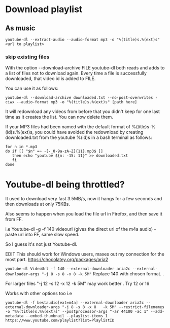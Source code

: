 # Download playlist
## As music
`youtube-dl --extract-audio --audio-format mp3 -o "%(title)s.%(ext)s" <url to playlist>`
### skip existing files 



With the option --download-archive FILE youtube-dl both reads and adds to a list of files not to download again. Every time a file is successfully downloaded, that video id is added to FILE.

You can use it as follows:

`youtube-dl --download-archive downloaded.txt --no-post-overwrites -ciwx --audio-format mp3 -o "%(title)s.%(ext)s" [path here]`

It will redownload any videos from before that you didn't keep for one last time as it creates the list. You can now delete them.

If your MP3 files had been named with the default format of %(title)s-%(id)s.%(ext)s, you could have avoided the redownload by creating downloaded.txt from the youtube %(id)s in a bash terminal as follows:
```
for n in *.mp3
do if [[ "$n" =~ -[-_0-9a-zA-Z]{11}.mp3$ ]]
   then echo "youtube ${n: -15: 11}" >> downloaded.txt
   fi
done
```
# Youtube-dl being throttled?
It used to download very fast 3.5MB/s, now it hangs for a few seconds and then downloads at only 75KBs.

Also seems to happen when you load the file url in Firefox, and then save it from FF.

i.e Youtube-dl -g -f 140 videourl (gives the direct url of the m4a audio) - paste url into FF, same slow speed.

So I guess it's not just Youtube-dl.

EDIT
This should work for Windows users, maxes out my connection for the most part.
https://chocolatey.org/packages/aria2

`youtube-dl VideoUrl -f 140 --external-downloader aria2c --external-downloader-args "-j 8 -s 8 -x 8 -k 5M"`
Replace 140 with chosen format.
.

For larger files "-j 12 -s 12 -x 12 -k 5M" may work better . Try 12 or 16

Works with other options too i.e

`youtube-dl -f bestaudio[ext=m4a] --external-downloader aria2c --external-downloader-args "-j 8 -s 8 -x 8  
-k 5M" --restrict-filenames -o "%%(title)s.%%(ext)s" --postprocessor-args "-ar 44100 -ac 1" --add-  
metadata --embed-thumbnail --playlist-items 1 https://www.youtube.com/playlist?list=PlaylistID`
